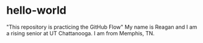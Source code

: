 # hello-world
"This repository is practicing the GitHub Flow"
My name is Reagan and I am a rising senior at UT Chattanooga. I am from Memphis, TN. 
